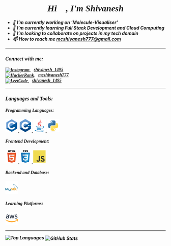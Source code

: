 <h1 align="center" style="font-family: 'Roboto Slab', serif;"><b><i>Hi 👋, I'm Shivanesh</h1>

- 🔭 I’m currently working on **'Molecule-Visualiser'**
- 🌱 I’m currently learning **Full Stack Development and Cloud Computing**
- 👯 I’m looking to collaborate on **projects in my tech domain**
- 📫 How to reach me **mcshivanesh777@gmail.com**

---

<h3 align="left" style="font-family: 'Roboto Slab', serif;">Connect with me:</h3>
<p align="left" style="font-family: 'Roboto Slab', serif;">
  <a href="https://instagram.com/shivanesh_1495" target="blank">
    <img align="center" src="https://raw.githubusercontent.com/rahuldkjain/github-profile-readme-generator/master/src/images/icons/Social/instagram.svg" alt="Instagram" height="30" width="40" />
    <span style="margin-left: 10px;">shivanesh_1495</span>
  </a>
  <br />
  <a href="https://www.hackerrank.com/mcshivanesh777" target="blank">
    <img align="center" src="https://raw.githubusercontent.com/rahuldkjain/github-profile-readme-generator/master/src/images/icons/Social/hackerrank.svg" alt="HackerRank" height="30" width="40" />
    <span style="margin-left: 10px;">mcshivanesh777</span>
  </a>
  <br />
  <a href="https://www.leetcode.com/shivanesh_1495" target="blank">
    <img align="center" src="https://raw.githubusercontent.com/rahuldkjain/github-profile-readme-generator/master/src/images/icons/Social/leet-code.svg" alt="LeetCode" height="30" width="40" />
    <span style="margin-left: 10px;">shivanesh_1495</span>
  </a>
</p>

---

<h3 align="left" style="font-family: 'Roboto Slab', serif;">Languages and Tools:</h3>
<h4 style="font-family: 'Roboto Slab', serif;">Programming Languages:</h4>
<p align="left">
  <a href="https://www.cprogramming.com/" target="_blank" rel="noreferrer">
    <img src="https://raw.githubusercontent.com/devicons/devicon/master/icons/c/c-original.svg" alt="C" width="40" height="40" />
  </a>
  <a href="https://www.w3schools.com/cpp/" target="_blank" rel="noreferrer">
    <img src="https://raw.githubusercontent.com/devicons/devicon/master/icons/cplusplus/cplusplus-original.svg" alt="C++" width="40" height="40" />
  </a>
  <a href="https://www.java.com" target="_blank" rel="noreferrer">
    <img src="https://raw.githubusercontent.com/devicons/devicon/master/icons/java/java-original.svg" alt="Java" width="40" height="40" />
  </a>
  <a href="https://www.python.org" target="_blank" rel="noreferrer">
    <img src="https://raw.githubusercontent.com/devicons/devicon/master/icons/python/python-original.svg" alt="Python" width="40" height="40" />
  </a>
</p>

<h4 style="font-family: 'Roboto Slab', serif;">Frontend Development:</h4>
<p align="left">
  <a href="https://www.w3.org/html/" target="_blank" rel="noreferrer">
    <img src="https://raw.githubusercontent.com/devicons/devicon/master/icons/html5/html5-original-wordmark.svg" alt="HTML5" width="40" height="40" />
  </a>
  <a href="https://www.w3schools.com/css/" target="_blank" rel="noreferrer">
    <img src="https://raw.githubusercontent.com/devicons/devicon/master/icons/css3/css3-original-wordmark.svg" alt="CSS3" width="40" height="40" />
  </a>
  <a href="https://developer.mozilla.org/en-US/docs/Web/JavaScript" target="_blank" rel="noreferrer">
    <img src="https://raw.githubusercontent.com/devicons/devicon/master/icons/javascript/javascript-original.svg" alt="JavaScript" width="40" height="40" />
  </a>
</p>

<h4 style="font-family: 'Roboto Slab', serif;">Backend and Database:</h4>
<p align="left">
  <a href="https://www.mysql.com/" target="_blank" rel="noreferrer">
    <img src="https://raw.githubusercontent.com/devicons/devicon/master/icons/mysql/mysql-original-wordmark.svg" alt="MySQL" width="40" height="40" />
  </a>
</p>

<h4 style="font-family: 'Roboto Slab', serif;">Learning Platforms:</h4>
<p align="left">
  <a href="https://aws.amazon.com/" target="_blank" rel="noreferrer">
    <img src="https://raw.githubusercontent.com/devicons/devicon/master/icons/amazonwebservices/amazonwebservices-original-wordmark.svg" alt="AWS" width="40" height="40" />
  </a>
</p>

---

<p>
  <img align="left" src="https://github-readme-stats.vercel.app/api/top-langs?username=shivanesh1495&show_icons=true&locale=en&layout=compact" alt="Top Languages" />
</p>
<p>&nbsp;<img align="center" src="https://github-readme-stats.vercel.app/api?username=shivanesh1495&show_icons=true&locale=en" alt="GitHub Stats" /></p>
